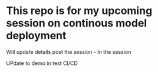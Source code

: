 # This repo is for my upcoming session on continous model deployment
Will update details post the session - In the session

UPdate to demo in test CI/CD
